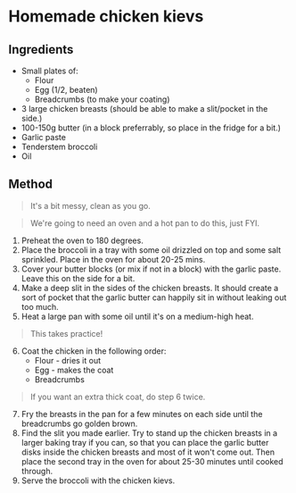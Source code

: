 # Homemade chicken kievs

## Ingredients

- Small plates of:
    - Flour
    - Egg (1/2, beaten)
    - Breadcrumbs (to make your coating)
- 3 large chicken breasts (should be able to make a slit/pocket in the side.)
- 100-150g butter (in a block preferrably, so place in the fridge for a bit.)
- Garlic paste
- Tenderstem broccoli
- Oil

## Method

> It's a bit messy, clean as you go.

> We're going to need an oven and a hot pan to do this, just FYI.

1. Preheat the oven to 180 degrees.
2. Place the broccoli in a tray with some oil drizzled on top and some salt sprinkled. Place in the oven for about 20-25 mins.
3. Cover your butter blocks (or mix if not in a block) with the garlic paste. Leave this on the side for a bit.
4. Make a deep slit in the sides of the chicken breasts. It should create a sort of pocket that the garlic butter can happily sit in without leaking out too much.
5. Heat a large pan with some oil until it's on a medium-high heat.

> This takes practice!

6. Coat the chicken in the following order:
    - Flour - dries it out
    - Egg - makes the coat
    - Breadcrumbs

> If you want an extra thick coat, do step 6 twice.

7. Fry the breasts in the pan for a few minutes on each side until the breadcrumbs go golden brown.
8. Find the slit you made earlier. Try to stand up the chicken breasts in a larger baking tray if you can, so that you can place the garlic butter disks inside the chicken breasts and most of it won't come out. Then place the second tray in the oven for about 25-30 minutes until cooked through.
9. Serve the broccoli with the chicken kievs. 
